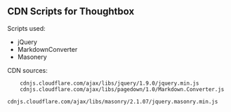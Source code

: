## CDN Scripts for Thoughtbox

Scripts used:

- jQuery
- MarkdownConverter
- Masonery

CDN sources:

		cdnjs.cloudflare.com/ajax/libs/jquery/1.9.0/jquery.min.js
		cdnjs.cloudflare.com/ajax/libs/pagedown/1.0/Markdown.Converter.js
		cdnjs.cloudflare.com/ajax/libs/masonry/2.1.07/jquery.masonry.min.js